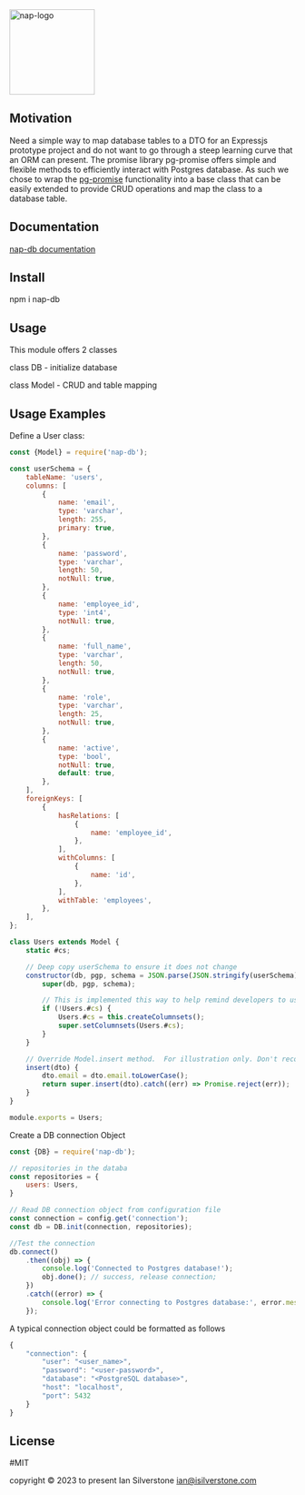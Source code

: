  <div style="display: flex; justify-content: left;">
<img width="150" alt="nap-logo" src=[assets/nap-db-logo.png]https://github.com/silverstone-i/nap-db/commit/9a8b19e040fe8f0ee8036f09b9d50a31a0749a8d>
</div>


## Motivation

Need a simple way to map database tables to a DTO for an Expressjs prototype project and do not want to go through a steep learning curve that an ORM can present. The promise library pg-promise offers simple and flexible methods to efficiently interact with Postgres database.  As such we chose to wrap the [pg-promise](https://vitaly-t.github.io/pg-promise/) functionality into a base class that can be easily extended to provide CRUD operations and map the class to a database table.

## Documentation

[nap-db documentation](https://silverstone-i.github.io/nap-db/)

## Install

npm i nap-db

## Usage

This module offers 2 classes

class DB - initialize database

class Model - CRUD and table mapping

## Usage Examples

Define a User class:

```javascript
const {Model} = require('nap-db');

const userSchema = {
    tableName: 'users',
    columns: [
        {
            name: 'email',
            type: 'varchar',
            length: 255,
            primary: true,
        },
        {
            name: 'password',
            type: 'varchar',
            length: 50,
            notNull: true,
        },
        {
            name: 'employee_id',
            type: 'int4',
            notNull: true,
        },
        {
            name: 'full_name',
            type: 'varchar',
            length: 50,
            notNull: true,
        },
        {
            name: 'role',
            type: 'varchar',
            length: 25,
            notNull: true,
        },
        {
            name: 'active',
            type: 'bool',
            notNull: true,
            default: true,
        },
    ],
    foreignKeys: [
        {
            hasRelations: [
                {
                    name: 'employee_id',
                },
            ],
            withColumns: [
                {
                    name: 'id',
                },
            ],
            withTable: 'employees',
        },
    ],
};

class Users extends Model {
    static #cs;

    // Deep copy userSchema to ensure it does not change
    constructor(db, pgp, schema = JSON.parse(JSON.stringify(userSchema))) {
        super(db, pgp, schema);

        // This is implemented this way to help remind developers to use a static variable
        if (!Users.#cs) {
            Users.#cs = this.createColumnsets();
            super.setColumnsets(Users.#cs);
        }
    }

    // Override Model.insert method.  For illustration only. Don't recommend doing validation here!!
    insert(dto) {
        dto.email = dto.email.toLowerCase();
        return super.insert(dto).catch((err) => Promise.reject(err));
    }
}

module.exports = Users;
```

Create a DB connection Object

```javascript
const {DB} = require('nap-db');

// repositories in the databa
const repositories = {
    users: Users,
}

// Read DB connection object from configuration file
const connection = config.get('connection');
const db = DB.init(connection, repositories);

//Test the connection
db.connect()
    .then((obj) => {
        console.log('Connected to Postgres database!');
        obj.done(); // success, release connection;
    })
    .catch((error) => {
        console.log('Error connecting to Postgres database:', error.message);
    });
```
A typical connection object could be formatted as follows

```javascript
{
    "connection": {
        "user": "<user_name>",
        "password": "<user-password>",
        "database": "<PostgreSQL database>",
        "host": "localhost",
        "port": 5432
    }
}
```

## License

#MIT

copyright © 2023 to present Ian Silverstone ian@isilverstone.com
